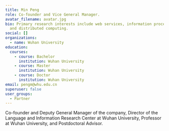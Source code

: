 ```yaml
---
title: Min Peng
role: Co-founder and Vice General Manager.
avatar_filename: avatar.jpg
bio: Primary research interests include web services, information processing,
  and distributed computing.
social: []
organizations:
  - name: Wuhan University
education:
  courses:
    - course: Bachelor
      institution: Wuhan University
    - course: Master
      institution: Wuhan University
    - course: Doctor
      institution: Wuhan University
email: pengm@whu.edu.cn
superuser: false
user_groups:
  - Partner
---
```

Co-founder and Deputy General Manager of the company, Director of the Language and Information Research Center at Wuhan University, Professor at Wuhan University, and Postdoctoral Advisor.